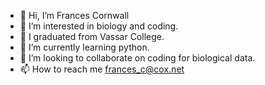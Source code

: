 - 👋 Hi, I’m Frances Cornwall
- 👀 I’m interested in biology and coding.
-   I graduated from Vassar College.
- 🌱 I’m currently learning python.
- 💞️ I’m looking to collaborate on coding for biological data.
- 📫 How to reach me frances_c@cox.net

<!---
francescorn/francescorn is a ✨ special ✨ repository because its `README.md` (this file) appears on your GitHub profile.
You can click the Preview link to take a look at your changes.
--->
